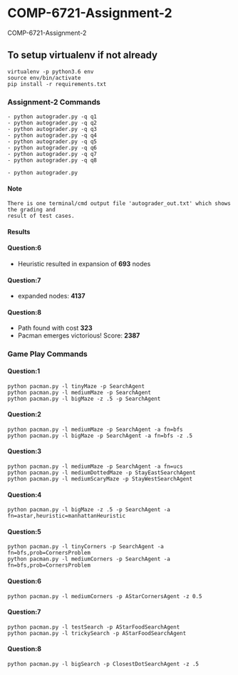 # COMP-6721-Assignment-2
COMP-6721-Assignment-2

## To setup virtualenv if not already
    
    virtualenv -p python3.6 env
    source env/bin/activate
    pip install -r requirements.txt


### Assignment-2 Commands
    - python autograder.py -q q1
    - python autograder.py -q q2
    - python autograder.py -q q3
    - python autograder.py -q q4
    - python autograder.py -q q5
    - python autograder.py -q q6
    - python autograder.py -q q7
    - python autograder.py -q q8

	- python autograder.py


#### Note
    There is one terminal/cmd output file 'autograder_out.txt' which shows the grading and 
    result of test cases.

#### Results

#### Question:6
- Heuristic resulted in expansion of **693** nodes
  
#### Question:7
- expanded nodes: **4137**

#### Question:8
- Path found with cost **323**
- Pacman emerges victorious! Score: **2387**

### Game Play Commands
    
#### Question:1
    python pacman.py -l tinyMaze -p SearchAgent
    python pacman.py -l mediumMaze -p SearchAgent
    python pacman.py -l bigMaze -z .5 -p SearchAgent

#### Question:2
    python pacman.py -l mediumMaze -p SearchAgent -a fn=bfs
    python pacman.py -l bigMaze -p SearchAgent -a fn=bfs -z .5

#### Question:3
    python pacman.py -l mediumMaze -p SearchAgent -a fn=ucs
    python pacman.py -l mediumDottedMaze -p StayEastSearchAgent
    python pacman.py -l mediumScaryMaze -p StayWestSearchAgent

#### Question:4
    python pacman.py -l bigMaze -z .5 -p SearchAgent -a fn=astar,heuristic=manhattanHeuristic

#### Question:5
    python pacman.py -l tinyCorners -p SearchAgent -a fn=bfs,prob=CornersProblem
    python pacman.py -l mediumCorners -p SearchAgent -a fn=bfs,prob=CornersProblem

#### Question:6
    python pacman.py -l mediumCorners -p AStarCornersAgent -z 0.5

#### Question:7
    python pacman.py -l testSearch -p AStarFoodSearchAgent
    python pacman.py -l trickySearch -p AStarFoodSearchAgent

#### Question:8
    python pacman.py -l bigSearch -p ClosestDotSearchAgent -z .5